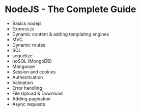 # NodeJS - The Complete Guide

- Basics nodejs
- Express.js
- Dynamic content & adding templating engines
- MVC
- Dynamic routes
- SQL
- sequelize
- noSQL (MongoDB)
- Mongoose
- Session and cookies
- Authentication
- Validation
- Error handling
- File Upload & Download
- Adding pagination
- Async requests
